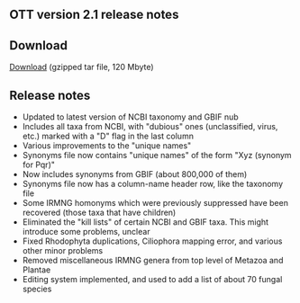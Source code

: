 ## OTT version 2.1 release notes

## Download

[Download](http://files.opentreeoflife.org/ott/ott2.1.tgz) (gzipped tar file, 120 Mbyte) 

## Release notes

* Updated to latest version of NCBI taxonomy and GBIF nub
* Includes all taxa from NCBI, with "dubious" ones (unclassified, virus, etc.)
  marked with a "D" flag in the last column
* Various improvements to the "unique names"
* Synonyms file now contains "unique names" of the form "Xyz (synonym for Pqr)"
* Now includes synonyms from GBIF (about 800,000 of them)
* Synonyms file now has a column-name header row, like the taxonomy file
* Some IRMNG homonyms which were previously suppressed have been recovered (those taxa that have children)
* Eliminated the "kill lists" of certain NCBI and GBIF taxa. This might introduce some problems, unclear
* Fixed Rhodophyta duplications, Ciliophora mapping error, and various other minor problems
* Removed miscellaneous IRMNG genera from top level of Metazoa and Plantae
* Editing system implemented, and used to add a list of about 70 fungal species

